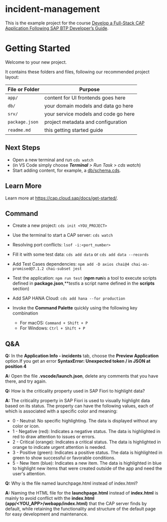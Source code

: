 # incident-management
This is the example project for the course [Develop a Full-Stack CAP Application Following SAP BTP Developer’s Guide](https://developers.sap.com/group.cap-application-full-stack.html).

# Getting Started

Welcome to your new project.

It contains these folders and files, following our recommended project layout:

File or Folder | Purpose
---------|----------
`app/` | content for UI frontends goes here
`db/` | your domain models and data go here
`srv/` | your service models and code go here
`package.json` | project metadata and configuration
`readme.md` | this getting started guide


## Next Steps

- Open a new terminal and run `cds watch`
- (in VS Code simply choose _**Terminal** > Run Task > cds watch_)
- Start adding content, for example, a [db/schema.cds](db/schema.cds).


## Learn More

Learn more at https://cap.cloud.sap/docs/get-started/.

## Command

- Create a new project: `cds init <YOU_PROJECT>`
- Use the terminal to start a CAP server: `cds watch`
- Resolving port conflicts: `lsof -i:<port_number>`

- Fill it with some test data: `cds add data` or `cds add data --records`
- Add Test Cases dependencies: `npm add -D axios chai@4 chai-as-promised@7.1.2 chai-subset jest`
- Test the application: `npm run test` (**npm run**is a tool to execute scripts defined in **package.json**,***test*is a script name defined in the **scripts** section)

- Add SAP HANA Cloud: `cds add hana --for production`

- Invoke the **Command Palette** quickly using the following key combination
    - For macOS: `Command + Shift + P`
    - For Windows: `Ctrl + Shift + P`

## Q&A

**Q:** In the **Application Info - incidents** tab, choose the **Preview Application** option.If you get an error **SyntaxError: Unexpected token / in JSON at position 4**

**A:** Open the file **.vscode/launch.json**, delete any comments that you have there, and try again.

**Q:** How is the criticality property used in SAP Fiori to highlight data?

**A:** The criticality property in SAP Fiori is used to visually highlight data based on its status. The property can have the following values, each of which is associated with a specific color and meaning:
- 0 - Neutral: No specific highlighting. The data is displayed without any color or icon.
- 1 - Negative (red): Indicates a negative status. The data is highlighted in red to draw attention to issues or errors.
- 2 - Critical (orange): Indicates a critical status. The data is highlighted in orange to indicate urgent attention is needed.
- 3 - Positive (green): Indicates a positive status. The data is highlighted in green to show successful or favorable conditions.
- 5 - New Item (blue): Indicates a new item. The data is highlighted in blue to highlight new items that were created outside of the app and need the user's attention.

**Q:** Why is the file named launchpage.html instead of index.html?

**A:** Naming the HTML file for the **launchpage.html** instead of **index.html** is mainly to avoid conflict with the **index.html (app/<YOU_APP>/webapp/index.html)** that the CAP server finds by default, while retaining the functionality and structure of the default page for easy development and maintenance.